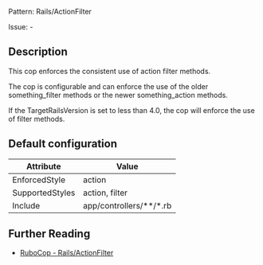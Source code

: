 Pattern: Rails/ActionFilter

Issue: -

## Description

This cop enforces the consistent use of action filter methods.

The cop is configurable and can enforce the use of the older
something_filter methods or the newer something_action methods.

If the TargetRailsVersion is set to less than 4.0, the cop will enforce
the use of filter methods.

## Default configuration

Attribute | Value
--- | ---
EnforcedStyle | action
SupportedStyles | action, filter
Include | app/controllers/\*\*/\*.rb

## Further Reading

* [RuboCop - Rails/ActionFilter](https://rubocop.readthedocs.io/en/latest/cops_rails/#railsactionfilter)
